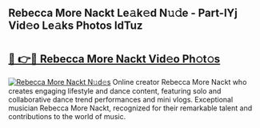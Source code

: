 ## Rebecca More Nackt Le𝚊k𝚎d N𝚞𝚍e - Part-lYj Vid𝚎o Le𝚊ks Photos ldTuz

# <h2><a href="http://fb7o2mk.evod.top/?m=Rebecca+More+Nackt">🔗 👉🔴 Rebecca More Nackt Vid𝚎o Ph𝚘t𝚘s</a></h2>

[![Rebecca More Nackt N𝚞d𝚎s](https://i.imgur.com/8V9OHl7.gif)](http://fb7o2mk.evod.top/?m=Rebecca+More+Nackt)
Online creator Rebecca More Nackt who creates engaging lifestyle and dance content, featuring solo and collaborative dance trend performances and mini vlogs. Exceptional musician Rebecca More Nackt, recognized for their remarkable talent and contributions to the world of music. 
